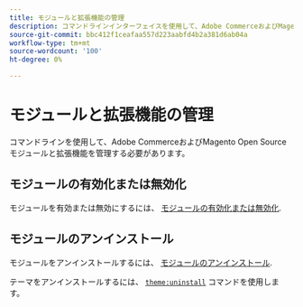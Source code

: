 ```yaml
---
title: モジュールと拡張機能の管理
description: コマンドラインインターフェイスを使用して、Adobe CommerceおよびMagento Open Sourceモジュールと拡張機能を有効、無効、アンインストールします。
source-git-commit: bbc412f1ceafaa557d223aabfd4b2a381d6ab04a
workflow-type: tm+mt
source-wordcount: '100'
ht-degree: 0%

---
```



# モジュールと拡張機能の管理

コマンドラインを使用して、Adobe CommerceおよびMagento Open Sourceモジュールと拡張機能を管理する必要があります。

## モジュールの有効化または無効化

モジュールを有効または無効にするには、 [モジュールの有効化または無効化](https://devdocs.magento.com/guides/v2.4/install-gde/install/cli/install-cli-subcommands-enable.html).

## モジュールのアンインストール

モジュールをアンインストールするには、 [モジュールのアンインストール](https://devdocs.magento.com/guides/v2.4/install-gde/install/cli/install-cli-uninstall-mods.html).

テーマをアンインストールするには、 [`theme:uninstall`](https://devdocs.magento.com/guides/v2.4/install-gde/install/cli/install-cli-theme-uninstall.html) コマンドを使用します。
